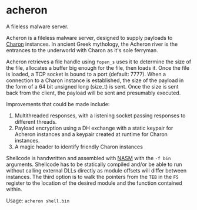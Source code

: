 # acheron
A fileless malware server.

Acheron is a fileless malware server, designed to supply payloads to [Charon](https://github.com/chomphuthip/charon) instances. In ancient Greek mythology, the Acheron river is the entrances to the underworld with Charon as it's sole ferryman. 

Acheron retrieves a file handle using ```fopen_s``` uses it to determine the size of the file, allocates a buffer big enough for the file, then loads it. Once the file is loaded, a TCP socket is bound to a port (default: 7777). When a connection to a Charon instance is established, the size of the payload in the form of a 64 bit unsigned long (size_t) is sent. Once the size is sent back from the client, the payload will be sent and presumably executed.

Improvements that could be made include:
1. Multithreaded responses, with a listening socket passing responses to different threads.
2. Payload encryption using a DH exchange with a static keypair for Acheron instances and a keypair created at runtime for Charon instances.
3. A magic header to identify friendly Charon instances

Shellcode is handwritten and assembled with [NASM](https://www.nasm.us/) with the ```-f bin``` arguments. Shellcode has to be statically compiled and/or be able to run without calling external DLLs directly as module offsets will differ between instances. The third option is to walk the pointers from the ```TEB``` in the ```FS``` register to the location of the desired module and the function contained within. 

Usage: ```acheron shell.bin```
